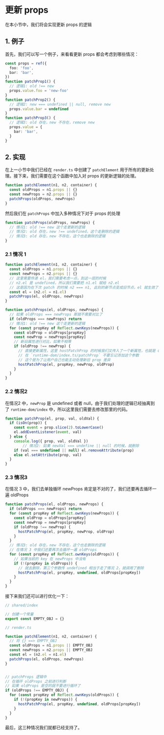 # 更新 props

在本小节中，我们将会实现更新 props 的逻辑

## 1. 例子

首先，我们可以写一个例子，来看看更新 props 都会考虑到哪些情况：

```ts
const props = ref({
  foo: 'foo',
  bar: 'bar',
})
function patchProp1() {
  // 逻辑1: old !== new
  props.value.foo = 'new-foo'
}
function patchProp2() {
  // 逻辑2: new === undefined || null, remove new
  props.value.bar = undefined
}
function patchProp3() {
  // 逻辑3: old 存在，new 不存在，remove new
  props.value = {
    bar: 'bar',
  }
}
```

## 2. 实现

在上一小节中我们已经在 `render.ts` 中创建了 `patchElement` 用于所有的更新处理。接下来，我们需要在这个函数中加入对 props 的更新逻辑的处理。

```ts
function patchElement(n1, n2, container) {
  const oldProps = n1.props || {}
  const newProps = n2.props || {}
  patchProps(oldProps, newProps)
}
```

然后我们在 `patchProps` 中加入多种情况下对于 props 的处理

```ts
function patchProps(oldProps, newProps) {
  // 情况1: old !== new 这个走更新的逻辑
  // 情况2: old 存在，new !== undefined，这个走删除的逻辑
  // 情况3: old 存在，new 不存在，这个也走删除的逻辑
}
```

### 2.1 情况 1

```ts
function patchElement(n1, n2, container) {
  const oldProps = n1.props || {}
  const newProps = n2.props || {}
  // 这里需要传递 el，我们需要考虑一点，到这一层的时候
  // n2.el 是 undefined，所以我们需要把 n1.el 赋给 n2.el
  // 这是因为在下次 patch 的时候 n2 === n1, 此刻的新节点变成旧节点，el 就生效了
  const el = (n2.el = n1.el)
  patchProps(el, oldProps, newProps)
}

function patchProps(el, oldProps, newProps) {
  // 如果 oldProps === newProps 那就不需要对比了
  if (oldProps === newProps) return
  // 情况1: old !== new 这个走更新的逻辑
  for (const propKey of Reflect.ownKeys(newProps)) {
    const oldProp = oldProps[propKey]
    const newProp = newProps[propKey]
    // 新旧属性进行对比，如果不相等
    if (oldProp !== newProp) {
      // 直接更新属性，这里 hostPatchProp 的时候我们又传入了一个新属性，也就是 oldPropValue
      // 在 `runtime-dom/index.ts/patchProp` 不要忘记添加这个参数
      // 这个是为了让用户自己也能主动处理新旧 prop 差异
      hostPatchProp(el, propKey, newProp, oldProp)
    }
  }
}
```

### 2.2 情况2

在情况2 中，`newProp` 是 undefined 或者 null，由于我们处理的逻辑已经抽离到了 `runtime-dom/index` 中，所以这里我们需要去修改那里的代码。

```ts
function patchProp(el, prop, val, oldVal) {
  if (isOn(prop)) {
    const event = prop.slice(2).toLowerCase()
    el.addEventListener(event, val)
  } else {
    console.log({ prop, val, oldVal })
		// 情况2: 如果 newVal === undefine || null 的时候，就删除
    if (val === undefined || null) el.removeAttribute(prop)
    else el.setAttribute(prop, val)
  }
}
```

### 2.3 情况3

在情况 3 中，我们去单独循环 newProps 肯定是不对的了，我们还要再去循环一遍 oldProps

```ts
function patchProps(el, oldProps, newProps) {
  if (oldProps === newProps) return
  for (const propKey of Reflect.ownKeys(newProps)) {
    const oldProp = oldProps[propKey]
    const newProp = newProps[propKey]
    if (oldProp !== newProp) {
      hostPatchProp(el, propKey, newProp, oldProp)
    }
  }
  // 情况3: old 存在，new 不存在，这个也走删除的逻辑
  // 在情况 3 中我们还要再次去循环一遍 oldProps
  for (const propKey of Reflect.ownKeys(oldProps)) {
    // 如果当前的 key 在 newProps 中没有
    if (!(propKey in oldProps)) {
      // 就去删除，第三个参数传 undefined 相当于走了情况 2，就调用了删除
      hostPatchProp(el, propKey, undefined, oldProps[propKey])
    }
  }
}
```

接下来我们还可以进行优化一下：

```ts
// shared/index

// 创建一个常量
export const EMPTY_OBJ = {}
```

```ts
// render.ts

function patchElement(n1, n2, container) {
  // 将 {} ==> EMPTY_OBJ
  const oldProps = n1.props || EMPTY_OBJ
  const newProps = n2.props || EMPTY_OBJ
  const el = (n2.el = n1.el)
  patchProps(el, oldProps, newProps)
}


// patchProps 逻辑中
// 在循环 oldProps 之前进行判断
// 如果 oldProps 是空的就不要进行循环了
if (oldProps !== EMPTY_OBJ) {
  for (const propKey of Reflect.ownKeys(oldProps)) {
    if (!(propKey in newProps)) {
      hostPatchProp(el, propKey, undefined, oldProps[propKey])
    }
  }
}
```

最后，这三种情况我们就都已经支持了。